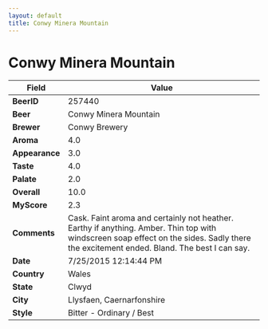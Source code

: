 ```yaml
---
layout: default
title: Conwy Minera Mountain
---
```


# Conwy Minera Mountain

| Field         | Value     |
|---------------|-----------|
| **BeerID** | 257440 |
| **Beer** | Conwy Minera Mountain |
| **Brewer** | Conwy Brewery |
| **Aroma** | 4.0 |
| **Appearance** | 3.0 |
| **Taste** | 4.0 |
| **Palate** | 2.0 |
| **Overall** | 10.0 |
| **MyScore** | 2.3 |
| **Comments** | Cask. Faint aroma and certainly not heather. Earthy if anything. Amber. Thin top with windscreen soap effect on the sides. Sadly there the excitement ended. Bland. The best I can say. |
| **Date** | 7/25/2015 12:14:44 PM |
| **Country** | Wales |
| **State** | Clwyd |
| **City** | Llysfaen, Caernarfonshire |
| **Style** | Bitter - Ordinary / Best |
